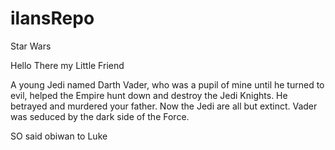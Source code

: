 # ilansRepo

Star Wars 

Hello There my Little Friend

A young Jedi named Darth Vader, who was a pupil of mine until he turned 
to evil, helped the Empire hunt down and destroy the Jedi Knights. He betrayed and murdered your father. 
Now the Jedi are all but extinct. Vader was seduced by the dark side of the Force.


SO said obiwan to Luke

